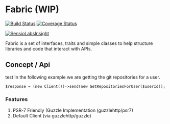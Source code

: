 # Fabric (WIP)

[![Build Status](https://travis-ci.org/gsdevme/Fabric.svg?branch=master)](https://travis-ci.org/gsdevme/Fabric)
[![Coverage Status](https://coveralls.io/repos/github/gsdevme/Fabric/badge.svg?branch=master)](https://coveralls.io/github/gsdevme/Fabric?branch=master)

[![SensioLabsInsight](https://insight.sensiolabs.com/projects/c99440aa-6673-4870-8b56-4c39bd71366d/big.png)](https://insight.sensiolabs.com/projects/c99440aa-6673-4870-8b56-4c39bd71366d)

Fabric is a set of interfaces, traits and simple classes to help structure libraries and code that interact with APIs.

## Concept / Api
test
In the following example we are getting the git repositories for a user.

```
$response = (new Client())->send(new GetRepositoriesForUser($userId));
```


### Features

1. PSR-7 Friendly (Guzzle Implementation (guzzlehttp/psr7)
2. Default Client (via guzzlehttp/guzzle)
